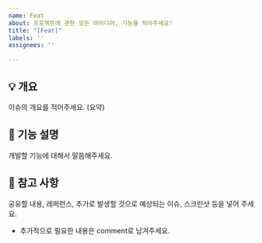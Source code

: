 ```yaml
---
name: Feat
about: 프로젝트에 관한 모든 아이디어, 기능을 적어주세요!
title: "[Feat]"
labels: ''
assignees: ''

---
```


## 💡 개요
이슈의 개요를 적어주세요.
(요약)

## 🤩 기능 설명
개발할 기능에 대해서 말씀해주세요.

## 📖 참고 사항
공유할 내용, 레퍼런스, 추가로 발생할 것으로 예상되는 이슈, 스크린샷 등을 넣어 주세요.
- 추가적으로 필요한 내용은 comment로 남겨주세요.
